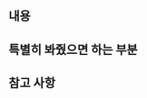 ## 내용
<!--
- 기능에 관련 된 맥락을 파악 할 수 있는 스샷이나 슬랙 링크를 첨부해주세요.
- 추가된 기능들의 나열.
- 포인트: 최대한 자세히 쓸 것. 내 코드 보는 사람은 지금 이 도메인 맥락을 모른다고 가정하기
- 코드에 셀프 코멘트를 달아주면 좋음!
-->

## 특별히 봐줬으면 하는 부분
<!-- 셀프 코멘트도 달아주세요! -->

## 참고 사항
<!-- PR을 리뷰할 때 중점적으로 리뷰가 필요하거나 참고가 필요한 내용을 적어주세요. -->